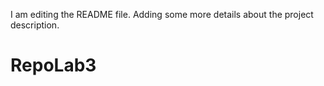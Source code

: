 

I am editing the README file. Adding some more details about the project description.

# RepoLab3
